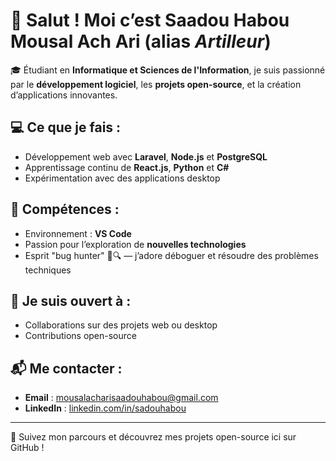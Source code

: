 # 👋 Salut ! Moi c’est Saadou Habou Mousal Ach Ari (alias *Artilleur*)

🎓 Étudiant en **Informatique et Sciences de l'Information**, je suis passionné par le **développement logiciel**, les **projets open-source**, et la création d’applications innovantes.

## 💻 Ce que je fais :
- Développement web avec **Laravel**, **Node.js** et **PostgreSQL**
- Apprentissage continu de **React.js**, **Python** et **C#**
- Expérimentation avec des applications desktop

## 🔧 Compétences :
- Environnement : **VS Code**
- Passion pour l’exploration de **nouvelles technologies**
- Esprit "bug hunter" 🐞🔍 — j’adore déboguer et résoudre des problèmes techniques

## 🤝 Je suis ouvert à :
- Collaborations sur des projets web ou desktop
- Contributions open-source

## 📬 Me contacter :
- **Email** : mousalacharisaadouhabou@gmail.com  
- **LinkedIn** : [linkedin.com/in/sadouhabou](https://www.linkedin.com/in/sadouhabou/)

---

🌱 Suivez mon parcours et découvrez mes projets open-source ici sur GitHub !
